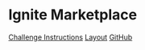 # Ignite Marketplace

[Challenge Instructions](https://efficient-sloth-d85.notion.site/Desafio-03-Marketspace-39a72342e820424aaa12d7713ab1d175)
[Layout](<https://www.figma.com/file/vpG8Eenl6OPKF3wSXe0Xhc/Marketspace-%E2%80%A2-Desafio-React-Native-(Copy)?node-id=2%3A1297&mode=dev>)
[GitHub](https://github.com/luiz504/03-ig22rn-ignite-marketplace)
